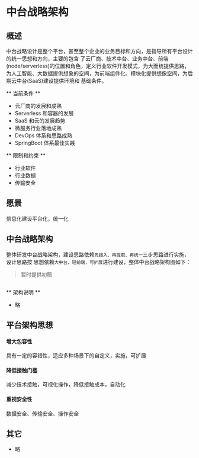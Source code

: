 # 中台战略架构

## 概述

中台战略设计是整个平台，甚至整个企业的业务目标和方向，是指导所有平台设计的统一思想和方向，主要的包含
了云厂商、技术中台、业务中台、前端(node/serverless)的位置和角色，定义行业软件开发模式，为大而统提供思路，
为人工智能、大数据提供想象的空间，为前端组件化、模块化提供想像空间，为后期云中台(SaaS)建设提供环境和
基础条件。

** 当前条件 **

- 云厂商的发展和成熟
- Serverless 和容器的发展
- SaaS 和云的发展趋势
- 微服务行业落地成熟
- DevOps 体系和思路成熟
- SpringBoot 体系最佳实践

** 限制和约束 **

- 行业软件
- 行业数据
- 传输安全

## 愿景

信息化建设平台化，统一化

## 中台战略架构

整体研发中台战略架构，建设思路依赖`先接入、再提取、再统一`三步思路进行实施，设计思路按
思想依赖`大中台，轻前端，可扩展`进行建设，整体中台战略架构图如下：

> 暂时提供初稿

<img :src="$withBase('/framework/01_platform_2.png')">

** 架构说明 **

- 略

## 平台架构思想

#### 增大包容性

具有一定的容错性，适应多种场景下的自定义，实施，可扩展

#### 降低接触门槛

减少技术接触，可视化操作，降低接触成本，自动化

#### 重视安全性

数据安全、传输安全、操作安全

## 其它

- 略
